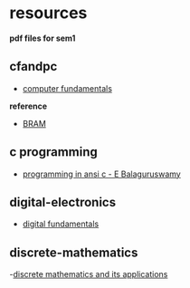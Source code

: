 # resources

**pdf files for sem1**

## cfandpc
- [computer fundamentals](https://github.com/depressed-shashi/resources/raw/main/cfandpc/comp_fundamentals_priti_sinha.pdf)

**reference**
- [BRAM](https://github.com/depressed-shashi/resources/raw/main/cfandpc/B-Ram-comp_fundamentals.pdf)

## c programming
- [programming in ansi c - E Balaguruswamy](https://github.com/depressed-shashi/resources/raw/main/cprogramming/E%20Balagurusamy%20-%20Programming%20in%20ANSI%20C-McGraw%20Hill%20Education.pdf)


## digital-electronics

- [digital fundamentals](https://github.com/depressed-shashi/resources/raw/main/digital-electronics/Thomas%20L.%20Floyd%20-%20Digital%20Fundamentals-Prentice%20Hall%20(2014).pdf)
 

## discrete-mathematics
-[discrete mathematics and its applications]()
